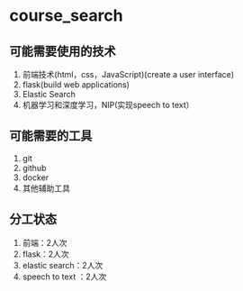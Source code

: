# course_search
## 可能需要使用的技术
1. 前端技术(html，css，JavaScript)(create a user interface)
2. flask(build web applications)
3. Elastic Search
4. 机器学习和深度学习，NlP(实现speech to text）
## 可能需要的工具
1. git
2. github
3. docker
4. 其他辅助工具
## 分工状态
1. 前端：2人次
2. flask：2人次
3. elastic search：2人次
4. speech to text ：2人次
